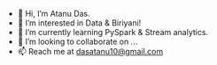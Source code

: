 - 👋 Hi, I’m Atanu Das.
- 👀 I’m interested in Data & Biriyani!
- 🌱 I’m currently learning PySpark & Stream analytics.
- 💞️ I’m looking to collaborate on ...
- 📫 Reach me at dasatanu10@gmail.com
